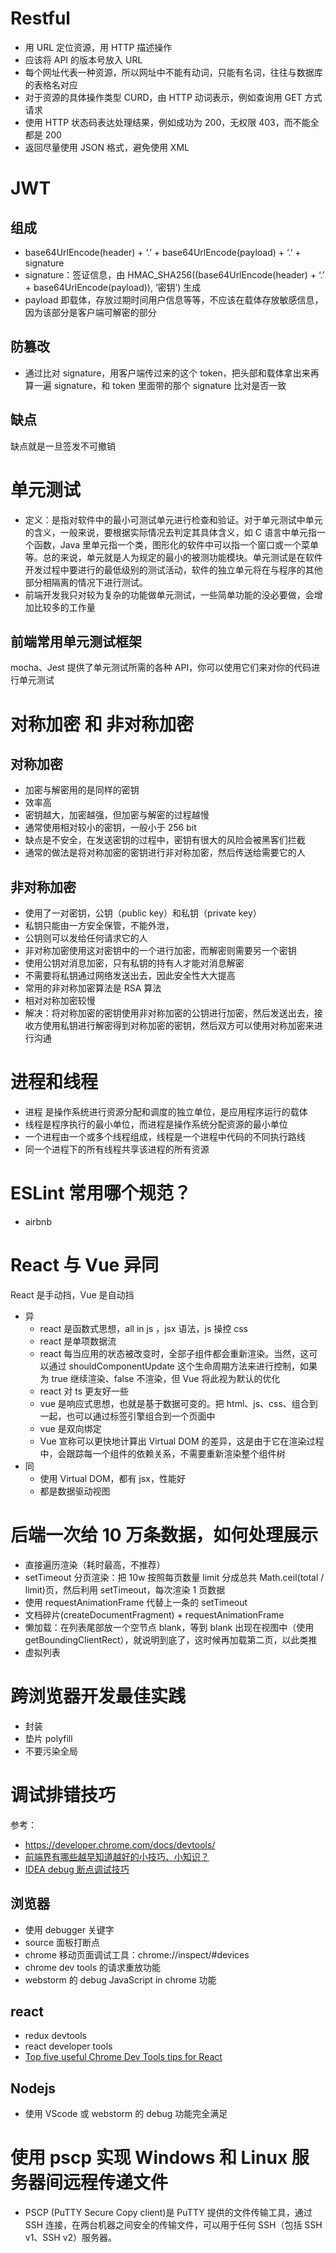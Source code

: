 # Restful

- 用 URL 定位资源，用 HTTP 描述操作
- 应该将 API 的版本号放入 URL
- 每个网址代表一种资源，所以网址中不能有动词，只能有名词，往往与数据库的表格名对应
- 对于资源的具体操作类型 CURD，由 HTTP 动词表示，例如查询用 GET 方式请求
- 使用 HTTP 状态码表达处理结果，例如成功为 200，无权限 403，而不能全都是 200
- 返回尽量使用 JSON 格式，避免使用 XML

# JWT

## 组成

- base64UrlEncode(header) + ‘.’ + base64UrlEncode(payload) + ‘.’ + signature
- signature：签证信息，由 HMAC_SHA256((base64UrlEncode(header) + ‘.’ + base64UrlEncode(payload)), ‘密钥’) 生成
- payload 即载体，存放过期时间用户信息等等，不应该在载体存放敏感信息，因为该部分是客户端可解密的部分

## 防篡改

- 通过比对 signature，用客户端传过来的这个 token，把头部和载体拿出来再算一遍 signature，和 token 里面带的那个 signature 比对是否一致

## 缺点

缺点就是一旦签发不可撤销

# 单元测试

- 定义：是指对软件中的最小可测试单元进行检查和验证。对于单元测试中单元的含义，一般来说，要根据实际情况去判定其具体含义，如 C 语言中单元指一个函数，Java 里单元指一个类，图形化的软件中可以指一个窗口或一个菜单等。总的来说，单元就是人为规定的最小的被测功能模块。单元测试是在软件开发过程中要进行的最低级别的测试活动，软件的独立单元将在与程序的其他部分相隔离的情况下进行测试。
- 前端开发我只对较为复杂的功能做单元测试，一些简单功能的没必要做，会增加比较多的工作量

## 前端常用单元测试框架

mocha、Jest 提供了单元测试所需的各种 API，你可以使用它们来对你的代码进行单元测试

# 对称加密 和 非对称加密

## 对称加密

- 加密与解密用的是同样的密钥
- 效率高
- 密钥越大，加密越强，但加密与解密的过程越慢
- 通常使用相对较小的密钥，一般小于 256 bit
- 缺点是不安全，在发送密钥的过程中，密钥有很大的风险会被黑客们拦截
- 通常的做法是将对称加密的密钥进行非对称加密，然后传送给需要它的人

## 非对称加密

- 使用了一对密钥，公钥（public key）和私钥（private key）
- 私钥只能由一方安全保管，不能外泄，
- 公钥则可以发给任何请求它的人
- 非对称加密使用这对密钥中的一个进行加密，而解密则需要另一个密钥
- 使用公钥对消息加密，只有私钥的持有人才能对消息解密
- 不需要将私钥通过网络发送出去，因此安全性大大提高
- 常用的非对称加密算法是 RSA 算法
- 相对对称加密较慢
- 解决：将对称加密的密钥使用非对称加密的公钥进行加密，然后发送出去，接收方使用私钥进行解密得到对称加密的密钥，然后双方可以使用对称加密来进行沟通

# 进程和线程

- 进程 是操作系统进行资源分配和调度的独立单位，是应用程序运行的载体
- 线程是程序执行的最小单位，而进程是操作系统分配资源的最小单位
- 一个进程由一个或多个线程组成，线程是一个进程中代码的不同执行路线
- 同一个进程下的所有线程共享该进程的所有资源

# ESLint 常用哪个规范？

- airbnb

# React 与 Vue 异同

React 是手动挡，Vue 是自动挡

- 异
  - react 是函数式思想，all in js ，jsx 语法，js 操控 css
  - react 是单项数据流
  - react 每当应用的状态被改变时，全部子组件都会重新渲染。当然，这可以通过 shouldComponentUpdate 这个生命周期方法来进行控制，如果为 true 继续渲染、false 不渲染，但 Vue 将此视为默认的优化
  - react 对 ts 更友好一些
  - vue 是响应式思想，也就是基于数据可变的。把 html、js、css、组合到一起，也可以通过标签引擎组合到一个页面中
  - vue 是双向绑定
  - Vue 宣称可以更快地计算出 Virtual DOM 的差异，这是由于它在渲染过程中，会跟踪每一个组件的依赖关系，不需要重新渲染整个组件树
- 同
  - 使用 Virtual DOM，都有 jsx，性能好
  - 都是数据驱动视图

# 后端一次给 10 万条数据，如何处理展示

- 直接遍历渲染（耗时最高，不推荐）
- setTimeout 分页渲染：把 10w 按照每页数量 limit 分成总共 Math.ceil(total / limit)页，然后利用 setTimeout，每次渲染 1 页数据
- 使用 requestAnimationFrame 代替上一条的 setTimeout
- 文档碎片(createDocumentFragment) + requestAnimationFrame
- 懒加载：在列表尾部放一个空节点 blank，等到 blank 出现在视图中（使用 getBoundingClientRect），就说明到底了，这时候再加载第二页，以此类推
- 虚拟列表

# 跨浏览器开发最佳实践

- 封装
- 垫片 polyfill
- 不要污染全局

# 调试排错技巧

参考：

- <https://developer.chrome.com/docs/devtools/>
- [前端界有哪些越早知道越好的小技巧、小知识？](https://www.zhihu.com/question/43687153/answer/149944688)
- [IDEA debug 断点调试技巧](https://blog.csdn.net/minkeyto/article/details/81489041)

## 浏览器

- 使用 debugger 关键字
- source 面板打断点
- chrome 移动页面调试工具：chrome://inspect/#devices
- chrome dev tools 的请求重放功能
- webstorm 的 debug JavaScript in chrome 功能

## react

- redux devtools
- react developer tools
- [Top five useful Chrome Dev Tools tips for React](https://isamatov.com/react-chrome-dev-tools-tips/)

## Nodejs

- 使用 VScode 或 webstorm 的 debug 功能完全满足

# 使用 pscp 实现 Windows 和 Linux 服务器间远程传递文件

- PSCP (PuTTY Secure Copy client)是 PuTTY 提供的文件传输工具，通过 SSH 连接，在两台机器之间安全的传输文件，可以用于任何 SSH（包括 SSH v1、SSH v2）服务器。
